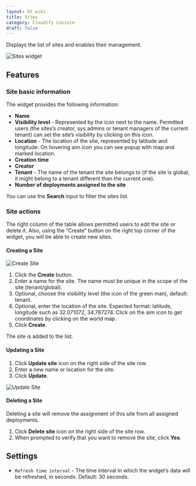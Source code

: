 ```yaml
---
layout: bt_wiki
title: Sites
category: Cloudify Console
draft: false
---
```


Displays the list of sites and enables their management.

![Sites widget]( /images/ui/widgets/sites.png )

## Features

### Site basic information

The widget provides the following information:

* **Name**
* **Visibility level** - Represented by the icon next to the name. Permitted users (the sites’s creator, sys admins or tenant managers of the current tenant) can set the site’s visibility by clicking on this icon.
* **Location** - The location of the site, represented by latitude and longitude. On hovering aim icon you can see popup with map and marked location.
* **Creation time**
* **Creator**
* **Tenant** - The name of the tenant the site belongs to (if the site is global, it might belong to a tenant different than the current one).
* **Number of deployments assigned to the site**

You can use the **Search** input to filter the sites list.


### Site actions

The right column of the table allows permitted users to edit the site or delete it.
Also, using the “Create” button on the right top corner of the widget, you will be able to create new sites.


#### Creating a Site

![Create Site]( /images/ui/widgets/sites_create-site.png )

1. Click the **Create** button.
2. Enter a name for the site. The name must be unique in the scope of the site (tenant/global).
3. Optional, choose the visibility level (the icon of the green man), default: tenant.
4. Optional, enter the location of the site. Expected format: latitude, longitude such as 32.071072, 34.787274. Click on the aim icon to get coordinates by clicking on the world map.
5. Click **Create**.

The site is added to the list.


#### Updating a Site

1. Click **Update site** icon on the right side of the site row.
2. Enter a new name or location for the site.
3. Click **Update**.

![Update Site]( /images/ui/widgets/sites_update-site.png )


#### Deleting a Site

Deleting a site will remove the assignment of this site from all assigned deployments.

1. Click **Delete site** icon on the right side of the site row.
2. When prompted to verify that you want to remove the site, click **Yes**.


## Settings
 
* `Refresh time interval` - The time interval in which the widget’s data will be refreshed, in seconds. Default: 30 seconds.

